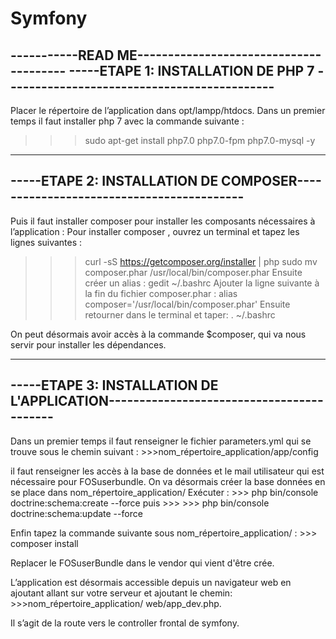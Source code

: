 # Symfony
-----------READ ME---------------------------------------
-----ETAPE 1: INSTALLATION DE PHP 7 --------------------------------------------
--------------------------------------------------------------------------------
Placer le répertoire de l’application dans opt/lampp/htdocs.
Dans un premier temps il faut installer php 7 avec la commande suivante :
>>> sudo apt-get install php7.0 php7.0-fpm php7.0-mysql -y
--------------------------------------------------------------------------------
-----ETAPE 2: INSTALLATION DE COMPOSER------------------------------------------
--------------------------------------------------------------------------------
Puis il faut installer composer pour installer les composants nécessaires à l’application :
Pour installer composer , ouvrez un terminal et tapez les lignes suivantes :
>>>curl -sS https://getcomposer.org/installer | php
>>> sudo mv composer.phar /usr/local/bin/composer.phar
Ensuite créer un alias :
>>>gedit ~/.bashrc
Ajouter la ligne suivante à la fin du fichier composer.phar  :
alias composer='/usr/local/bin/composer.phar'
Ensuite retourner dans le terminal et taper:
>>>. ~/.bashrc

On peut désormais avoir accès à la commande $composer, qui va nous servir pour installer les dépendances.

--------------------------------------------------------------------------------
-----ETAPE 3: INSTALLATION DE L'APPLICATION------------------------------------------
--------------------------------------------------------------------------------

Dans un premier temps il faut renseigner le fichier parameters.yml qui se trouve sous le chemin suivant : 
                     >>>nom_répertoire_application/app/config

il faut renseigner les accès à la base de données et le mail utilisateur qui est nécessaire pour FOSuserbundle.
On va désormais créer la base données en se place dans nom_répertoire_application/
Exécuter : 
           >>> php bin/console doctrine:schema:create --force
puis 
           >>> >>> php bin/console doctrine:schema:update --force

Enfin tapez la commande suivante sous nom_répertoire_application/ :
                                                                    >>> composer install

Replacer le FOSuserBundle dans le vendor qui vient d'être crée.

L’application est désormais accessible depuis un navigateur web en ajoutant allant sur votre serveur et ajoutant le chemin:
                            >>>nom_répertoire_application/ web/app_dev.php.
                            
Il s’agit de la route vers le controller frontal de symfony.
